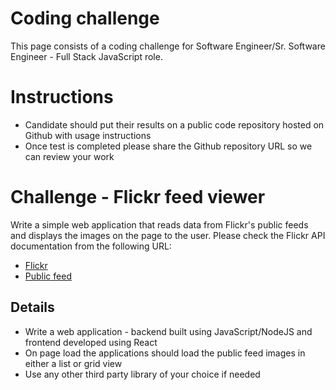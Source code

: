 # Coding challenge
This page consists of a coding challenge for Software Engineer/Sr. Software Engineer - Full Stack JavaScript role.

# Instructions

- Candidate should put their results on a public code repository hosted on Github with usage instructions
- Once test is completed please share the Github repository URL so we can review your work

# Challenge - Flickr feed viewer

Write a simple web application that reads data from Flickr's public feeds and displays the images on the page to the user.
Please check the Flickr API documentation from the following URL:

- [Flickr](http://www.flickr.com/services/feeds/)
- [Public feed](https://api.flickr.com/services/feeds/photos_public.gne)


## Details

- Write a web application - backend built using JavaScript/NodeJS and frontend developed using React
- On page load the applications should load the public feed images in either a list or grid view
- Use any other third party library of your choice if needed
